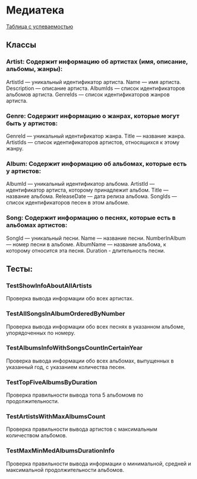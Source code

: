 # Медиатека
[Таблица с успеваемостью](https://docs.google.com/spreadsheets/d/1j8YNA_P-8_UbMoDqIovw82hmGAIQxD6DM8_PFpF1ct4)

## Классы

### Artist: Содержит информацию об артистах (имя, описание, альбомы, жанры):
ArtistId — уникальный идентификатор артиста.
Name — имя артиста.
Description — описание артиста.
AlbumIds — список идентификаторов альбомов артиста.
GenreIds — список идентификаторов жанров артиста.

### Genre: Содержит информацию о жанрах, которые могут быть у артистов:
GenreId — уникальный идентификатор жанра.
Title  — название жанра.
ArtistIds — список идентификаторов артистов, относящихся к этому жанру.

### Album: Содержит информацию об альбомах, которые есть у артистов:
AlbumId — уникальный идентификатор альбома.
ArtistId — идентификатор артиста, которому принадлежит альбом.
Title — название альбома.
ReleaseDate — дата релиза альбома.
SongIds — список идентификаторов песен в этом альбоме.

### Song: Содержит информацию о песнях, которые есть в альбомах артистов:
SongId — уникальный песни.
Name — название песни.
NumberInAlbum — номер песни в альбоме.
AlbumName — название альбома, к которому относится эта песня.
Duration - длительность песни.

## Тесты:

### TestShowInfoAboutAllArtists
Проверка вывода информации обо всех артистах.
### TestAllSongsInAlbumOrderedByNumber
Проверка вывода информации обо всех песнях в указанном альбоме, упорядоченных по номеру.
### TestAlbumsInfoWithSongsCountInCertainYear
Проверка вывода информации обо всех альбомах, выпущенных в указанный год, с указанием количества песен.
### TestTopFiveAlbumsByDuration
Проверка правильности вывода топа 5 альбомомв по продолжительности.
### TestArtistsWithMaxAlbumsCount
Проверка правильности вывода артистов с максимальным количеством альбомов.
### TestMaxMinMedAlbumsDurationInfo
Проверка правильности вывода информации о минимальной, средней и максимальной продолжительности альбомов.